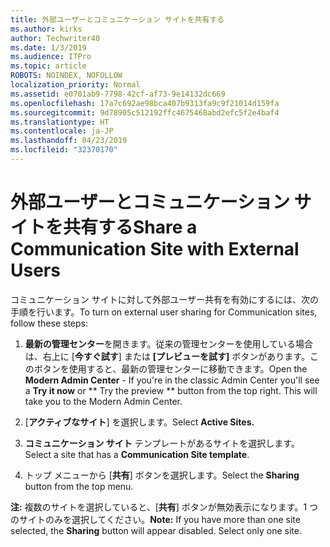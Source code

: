 ```yaml
---
title: 外部ユーザーとコミュニケーション サイトを共有する
ms.author: kirks
author: Techwriter40
ms.date: 1/3/2019
ms.audience: ITPro
ms.topic: article
ROBOTS: NOINDEX, NOFOLLOW
localization_priority: Normal
ms.assetid: e0701ab9-7798-42cf-af73-9e14132dc669
ms.openlocfilehash: 17a7c692ae98bca407b9313fa9c9f21014d159fa
ms.sourcegitcommit: 9d78905c512192ffc4675468abd2efc5f2e4baf4
ms.translationtype: HT
ms.contentlocale: ja-JP
ms.lasthandoff: 04/23/2019
ms.locfileid: "32370170"
---
```

# <a name="share-a-communication-site-with-external-users"></a><span data-ttu-id="d0cb2-102">外部ユーザーとコミュニケーション サイトを共有する</span><span class="sxs-lookup"><span data-stu-id="d0cb2-102">Share a Communication Site with External Users</span></span>

<span data-ttu-id="d0cb2-103">コミュニケーション サイトに対して外部ユーザー共有を有効にするには、次の手順を行います。</span><span class="sxs-lookup"><span data-stu-id="d0cb2-103">To turn on external user sharing for Communication sites, follow these steps:</span></span> 
  
1. <span data-ttu-id="d0cb2-p101">**最新の管理センター**を開きます。従来の管理センターを使用している場合は、右上に [**今すぐ試す**] または **[プレビューを試す]** ボタンがあります。このボタンを使用すると、最新の管理センターに移動できます。</span><span class="sxs-lookup"><span data-stu-id="d0cb2-p101">Open the **Modern Admin Center** - If you're in the classic Admin Center you'll see a **Try it now** or \*\* Try the preview \*\* button from the top right. This will take you to the Modern Admin Center.</span></span> 
  
2. <span data-ttu-id="d0cb2-106">[**アクティブなサイト**] を選択します。</span><span class="sxs-lookup"><span data-stu-id="d0cb2-106">Select **Active Sites.**</span></span>
  
3. <span data-ttu-id="d0cb2-107">**コミュニケーション サイト** テンプレートがあるサイトを選択します。</span><span class="sxs-lookup"><span data-stu-id="d0cb2-107">Select a site that has a **Communication Site template**.</span></span> 
  
4. <span data-ttu-id="d0cb2-108">トップ メニューから [**共有**] ボタンを選択します。</span><span class="sxs-lookup"><span data-stu-id="d0cb2-108">Select the **Sharing** button from the top menu.</span></span> 
  
 <span data-ttu-id="d0cb2-p102">**注:** 複数のサイトを選択していると、[**共有**] ボタンが無効表示になります。1 つのサイトのみを選択してください。</span><span class="sxs-lookup"><span data-stu-id="d0cb2-p102">**Note:** If you have more than one site selected, the **Sharing** button will appear disabled. Select only one site.</span></span> 
  

